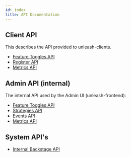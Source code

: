 ```yaml
---
id: index
title: API Documentation
---
```


## Client API
This describes the API provided to unleash-clients. 

* [Feature Toggles API](client/feature-toggles-api.md)
* [Register API](client/register-api.md)
* [Metrics API](client/metrics-api.md)

## Admin API (internal)
The internal API used by the Admin UI (unleash-frontend):

* [Feature Toggles API](admin/feature-toggles-api.md)
* [Strategies API](admin/strategies-api.md)
* [Events API](admin/events-api.md)
* [Metrics API](admin/metrics-api.md)

## System API's
* [Internal Backstage API](internal-backstage-api.md)
